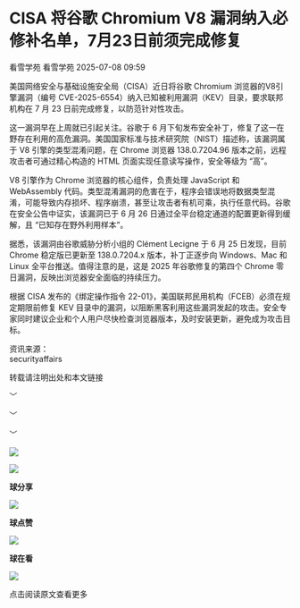 #  CISA 将谷歌 Chromium V8 漏洞纳入必修补名单，7月23日前须完成修复  
看雪学苑  看雪学苑   2025-07-08 09:59  
  
美国网络安全与基础设施安全局（CISA）近日将谷歌 Chromium 浏览器的V8引擎漏洞（编号 CVE-2025-6554）纳入已知被利用漏洞（KEV）目录，要求联邦机构在 7 月 23 日前完成修复，以防范针对性攻击。  
  
  
这一漏洞早在上周就已引起关注。谷歌于 6 月下旬发布安全补丁，修复了这一在野存在利用的高危漏洞。美国国家标准与技术研究院（NIST）描述称，该漏洞属于 V8 引擎的类型混淆问题，在 Chrome 浏览器 138.0.7204.96 版本之前，远程攻击者可通过精心构造的 HTML 页面实现任意读写操作，安全等级为 “高”。  
  
  
V8 引擎作为 Chrome 浏览器的核心组件，负责处理 JavaScript 和 WebAssembly 代码。类型混淆漏洞的危害在于，程序会错误地将数据类型混淆，可能导致内存损坏、程序崩溃，甚至让攻击者有机可乘，执行任意代码。谷歌在安全公告中证实，该漏洞已于 6 月 26 日通过全平台稳定通道的配置更新得到缓解，且 “已知存在野外利用样本”。  
  
  
据悉，该漏洞由谷歌威胁分析小组的 Clément Lecigne 于 6 月 25 日发现，目前 Chrome 稳定版已更新至 138.0.7204.x 版本，补丁正逐步向 Windows、Mac 和 Linux 全平台推送。值得注意的是，这是 2025 年谷歌修复的第四个 Chrome 零日漏洞，反映出浏览器安全面临的持续压力。  
  
  
根据 CISA 发布的《绑定操作指令 22-01》，美国联邦民用机构（FCEB）必须在规定期限前修复 KEV 目录中的漏洞，以阻断黑客利用这些漏洞发起的攻击。安全专家同时建议企业和个人用户尽快检查浏览器版本，及时安装更新，避免成为攻击目标。  
  
  
  
资讯来源：  
securityaffairs  
  
转载请注明出处和本文链接  
  
  
  
﹀  
  
﹀  
  
﹀  
  
  
![](https://mmbiz.qpic.cn/mmbiz_jpg/Uia4617poZXP96fGaMPXib13V1bJ52yHq9ycD9Zv3WhiaRb2rKV6wghrNa4VyFR2wibBVNfZt3M5IuUiauQGHvxhQrA/640?wx_fmt=jpeg "")  
  
  
![](https://mmbiz.qpic.cn/sz_mmbiz_gif/1UG7KPNHN8Fjcl6q2ORwibt8PXPU5bLibE1yC1VFg5b1Fw8RncvZh2CWWiazpL6gPXp0lXED2x1ODLVNicsagibuxRw/640?wx_fmt=gif&from=appmsg "")  
  
**球分享**  
  
![](https://mmbiz.qpic.cn/sz_mmbiz_gif/1UG7KPNHN8Fjcl6q2ORwibt8PXPU5bLibE1yC1VFg5b1Fw8RncvZh2CWWiazpL6gPXp0lXED2x1ODLVNicsagibuxRw/640?wx_fmt=gif&from=appmsg "")  
  
**球点赞**  
  
![](https://mmbiz.qpic.cn/sz_mmbiz_gif/1UG7KPNHN8Fjcl6q2ORwibt8PXPU5bLibE1yC1VFg5b1Fw8RncvZh2CWWiazpL6gPXp0lXED2x1ODLVNicsagibuxRw/640?wx_fmt=gif&from=appmsg "")  
  
**球在看**  
  
  
![](https://mmbiz.qpic.cn/sz_mmbiz_gif/1UG7KPNHN8Fjcl6q2ORwibt8PXPU5bLibExiboJzOiafqGLvlOkrmU6NIr3qSr7ibpkIo2N5mhCTNXoMl37s2oRSIDw/640?wx_fmt=gif&from=appmsg "")  
  
点击阅读原文查看更多  
  
